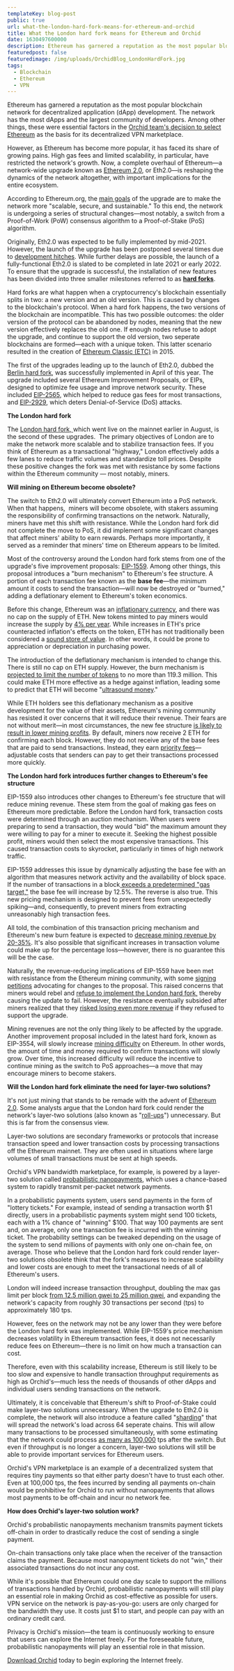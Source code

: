 ```yaml
---
templateKey: blog-post
public: true
url: what-the-london-hard-fork-means-for-ethereum-and-orchid
title: What the London hard fork means for Ethereum and Orchid
date: 1630497600000
description: Ethereum has garnered a reputation as the most popular blockchain network for decentralized application (dApp) development. The network has the most dApps and the largest community of developers. Among other things, these were essential factors in the Orchid team’s decision to select Ethereum as the basis for its decentralized VPN marketplace.
featuredpost: false
featuredimage: /img/uploads/OrchidBlog_LondonHardFork.jpg
tags:
  - Blockchain
  - Ethereum
  - VPN
---
```

Ethereum has garnered a reputation as the most popular blockchain network for decentralized application (dApp) development. The network has the most dApps and the largest community of developers. Among other things, these were essential factors in the [Orchid team's decision to select Ethereum](https://blog.orchid.com/why-ethereum/) as the basis for its decentralized VPN marketplace.

However, as Ethereum has become more popular, it has faced its share of growing pains. High gas fees and limited scalability, in particular, have restricted the network's growth. Now, a complete overhaul of Ethereum—a network-wide upgrade known as [Ethereum 2.0](https://ethereum.org/en/eth2/), or Eth2.0—is reshaping the dynamics of the network altogether, with important implications for the entire ecosystem.

According to Ethereum.org, the [main goals](https://ethereum.org/en/eth2/) of the upgrade are to make the network more "scalable, secure, and sustainable." To this end, the network is undergoing a series of structural changes—most notably, a switch from a Proof-of-Work (PoW) consensus algorithm to a Proof-of-Stake (PoS) algorithm.

Originally, Eth2.0 was expected to be fully implemented by mid-2021. However, the launch of the upgrade has been postponed several times due to [development hitches](https://vaultoro.com/what-has-delayed-the-ethereum-2-0-rollout/). While further delays are possible, the launch of a fully-functional Eth2.0 is slated to be completed in late 2021 or early 2022. To ensure that the upgrade is successful, the installation of new features has been divided into three smaller milestones referred to as **[hard forks](https://www.investopedia.com/terms/h/hard-fork.asp#:~:text=A%20hard%20fork%20requires%20all,offered%20by%20existing%20blockchain%20implementations.&text=A%20hard%20fork%20can%20be%20contrasted%20with%20a%20soft%20fork.)**.

Hard forks are what happen when a cryptocurrency's blockchain essentially splits in two: a new version and an old version. This is caused by changes to the blockchain's protocol. When a hard fork happens, the two versions of the blockchain are incompatible. This has two possible outcomes: the older version of the protocol can be abandoned by nodes, meaning that the new version effectively replaces the old one. If enough nodes refuse to adopt the upgrade, and continue to support the old version, two seperate blockchains are formed—each with a unique token. This latter scenario resulted in the creation of [Ethereum Classic (ETC)](https://en.wikipedia.org/wiki/Ethereum_Classic) in 2015.

The first of the upgrades leading up to the launch of Eth2.0, dubbed the [Berlin hard fork](https://blog.ethereum.org/2021/03/08/ethereum-berlin-upgrade-announcement/), was successfully implemented in April of this year. The upgrade included several Ethereum Improvement Proposals, or EIPs, designed to optimize fee usage and improve network security. These included [EIP-2565](https://eips.ethereum.org/EIPS/eip-2565), which helped to reduce gas fees for most transactions, and [EIP-2929](https://eips.ethereum.org/EIPS/eip-2929), which deters Denial-of-Service (DoS) attacks.

**The London hard fork**

The [London hard fork, ](https://blog.ethereum.org/2021/07/15/london-mainnet-announcement/)which went live on the mainnet earlier in August, is the second of these upgrades.  The primary objectives of London are to make the network more scalable and to stabilize transaction fees. If you think of Ethereum as a transactional "highway," London effectively adds a few lanes to reduce traffic volumes and standardize toll prices. Despite these positive changes the fork was met with resistance by some factions within the Ethereum community — most notably, miners.

**Will mining on Ethereum become obsolete?**

The switch to Eth2.0 will ultimately convert Ethereum into a PoS network. When that happens,  miners will become obsolete, with stakers assuming the responsibility of confirming transactions on the network. Naturally, miners have met this shift with resistance. While the London hard fork did not complete the move to PoS, it did implement some significant changes that affect miners' ability to earn rewards. Perhaps more importantly, it served as a reminder that miners' time on Ethereum appears to be limited.

Most of the controversy around the London hard fork stems from one of the upgrade's five improvement proposals: [EIP-1559](https://hackmd.io/@timbeiko/1559-update-001). Among other things, this proposal introduces a "burn mechanism" to Ethereum's fee structure. A portion of each transaction fee known as the **base fee**—the minimum amount it costs to send the transaction—will now be destroyed or "burned," adding a deflationary element to Ethereum's token economics.

Before this change, Ethereum was an [inflationary currency](https://www.finder.com/fi/ethereum-inflation-rate), and there was no cap on the supply of ETH. New tokens minted to pay miners would increase the supply by [4% per year](https://finbold.com/ethereums-annual-inflation-rate-is-10-higher-than-doges/). While increases in ETH's price counteracted inflation's effects on the token, ETH has not traditionally been considered a [sound store of value](https://www.soundmoneydefense.org/sound-money-explained). In other words, it could be prone to appreciation or depreciation in purchasing power.

The introduction of the deflationary mechanism is intended to change this. There is still no cap on ETH supply. However, the burn mechanism is [projected to limit the number of tokens](https://ultrasound.money/) to no more than 119.3 million. This could make ETH more effective as a hedge against inflation, leading some to predict that ETH will become "[ultrasound money](https://cointelegraph.com/news/ethereum-is-becoming-ultrasound-money-consensys-founder-says)."

While ETH holders see this deflationary mechanism as a positive development for the value of their assets, Ethereum's mining community has resisted it over concerns that it will reduce their revenue. Their fears are not without merit—in most circumstances, the new fee structure [is likely to result in lower mining profits](https://www.theblockcrypto.com/post/114334/ethereum-network-burns-100-million-of-eth-in-first-week-after-london-upgrade). By default, miners now receive 2 ETH for confirming each block. However, they do not receive any of the base fees that are paid to send transactions. Instead, they earn [priority fees](https://ethereum.org/pt-br/developers/docs/gas/)—adjustable costs that senders can pay to get their transactions processed more quickly.

**The London hard fork introduces further changes to Ethereum's fee structure**

EIP-1559 also introduces other changes to Ethereum's fee structure that will reduce mining revenue. These stem from the goal of making gas fees on Ethereum more predictable. Before the London hard fork, transaction costs were determined through an auction mechanism. When users were preparing to send a transaction, they would "bid" the maximum amount they were willing to pay for a miner to execute it. Seeking the highest possible profit, miners would then select the most expensive transactions. This caused transaction costs to skyrocket, particularly in times of high network traffic.

EIP-1559 addresses this issue by dynamically adjusting the base fee with an algorithm that measures network activity and the availability of block space. If the number of transactions in a block[ exceeds a predetermined "gas target,"](https://thedefiant.io/eip-1559-economics/#:~:text=EIP%2D1559%20will%20also%20increase,the%20base%20fee%20is%20lowered.) the base fee will increase by 12.5%. The reverse is also true. This new pricing mechanism is designed to prevent fees from unexpectedly spiking—and, consequently, to prevent miners from extracting unreasonably high transaction fees.

All told, the combination of this transaction pricing mechanism and Ethereum's new burn feature is expected to [decrease mining revenue by 20-35%](https://thedefiant.io/eip-1559-economics/). It's also possible that significant increases in transaction volume could make up for the percentage loss—however, there is no guarantee this will be the case.

Naturally, the revenue-reducing implications of EIP-1559 have been met with resistance from the Ethereum mining community, with some [signing petitions](https://stopeip1559.org/) advocating for changes to the proposal. This raised concerns that miners would rebel and [refuse to implement the London hard fork,](https://www.forbes.com/sites/michalgromek/2021/03/31/will-ethereum-miners-engage-in-a-51-attack-to-maintain-high-profits/?sh=314f926a4fcb) thereby causing the update to fail. However, the resistance eventually subsided after miners realized that they [risked losing even more revenue](https://www.coindesk.com/4-myths-about-ethereum-eip-1559) if they refused to support the upgrade.

Mining revenues are not the only thing likely to be affected by the upgrade. Another improvement proposal included in the latest hard fork, known as EIP-3554, will slowly increase [mining difficulty](https://www.bitpanda.com/academy/en/lessons/what-does-mining-difficulty-mean#:~:text=Mining%20difficulty%20is%20a%20measurement,of%20miners%20in%20the%20network) on Ethereum. In other words, the amount of time and money required to confirm transactions will slowly grow. Over time, this increased difficulty will reduce the incentive to continue mining as the switch to PoS approaches—a move that may encourage miners to become stakers.

**Will the London hard fork eliminate the need for layer-two solutions?**

It's not just mining that stands to be remade with the advent of [Ethereum 2.0](https://blog.orchid.com/what-does-ethereum-2-point-0-mean-for-orchid/). Some analysts argue that the London hard fork could render the network's layer-two solutions (also known as "[roll-ups](https://ethereum.org/en/developers/docs/scaling/layer-2-rollups/)") unnecessary. But this is far from the consensus view.

Layer-two solutions are secondary frameworks or protocols that increase transaction speed and lower transaction costs by processing transactions off the Ethereum mainnet. They are often used in situations where large volumes of small transactions must be sent at high speeds. 

Orchid's VPN bandwidth marketplace, for example, is powered by a layer-two solution called [probabilistic nanopayments](https://medium.com/orchid-labs/probabilistic-nanopayments-4aa423c3f22f), which uses a chance-based system to rapidly transmit per-packet network payments.

In a probabilistic payments system, users send payments in the form of "lottery tickets." For example, instead of sending a transaction worth $1 directly, users in a probabilistic payments system might send 100 tickets, each with a 1% chance of "winning" $100. That way 100 payments are sent and, on average, only one transaction fee is incurred with the winning ticket. The probability settings can be tweaked depending on the usage of the system to send millions of payments with only one on-chain fee, on average. Those who believe that the London hard fork could render layer-two solutions obsolete think that the fork's measures to increase scalability and lower costs are enough to meet the transactional needs of all of Ethereum's users.

London will indeed increase transaction throughput, doubling the max gas limit per block [from 12.5 million gwei to 25 million gwei](https://thedefiant.io/eip-1559-economics/), and expanding the network's capacity from roughly 30 transactions per second (tps) to approximately 180 tps.

However, fees on the network may not be any lower than they were before the London hard fork was implemented. While EIP-1559's price mechanism decreases volatility in Ethereum transaction fees, it does not necessarily reduce fees on Ethereum—there is no limit on how much a transaction can cost.

Therefore, even with this scalability increase, Ethereum is still likely to be too slow and expensive to handle transaction throughput requirements as high as Orchid's—much less the needs of thousands of other dApps and individual users sending transactions on the network.

Ultimately, it is conceivable that ​​Ethereum's shift to Proof-of-Stake could make layer-two solutions unnecessary. When the upgrade to Eth2.0 is complete, the network will also introduce a feature called "[sharding](https://ethereum.org/en/eth2/shard-chains/)" that will spread the network's load across 64 seperate chains. This will allow many transactions to be processed simultaneously, with some estimating that the network could process [as many as 100,000](https://www.coindesk.com/sharding-eth-2-podcast) tps after the switch. But even if throughput is no longer a concern, layer-two solutions will still be able to provide important services for Ethereum users.

Orchid's VPN marketplace is an example of a decentralized system that requires tiny payments so that either party doesn't have to trust each other. Even at 100,000 tps, the fees incurred by sending all payments on-chain would be prohibitive for Orchid to run without nanopayments that allows most payments to be off-chain and incur no network fee.

**How does Orchid's layer-two solution work?**

Orchid's probabilistic nanopayments mechanism transmits payment tickets off-chain in order to drastically reduce the cost of sending a single payment.

On-chain transactions only take place when the receiver of the transaction claims the payment. Because most nanopayment tickets do not "win," their associated transactions do not incur any cost.

While it's possible that Ethereum could one day scale to support the millions of transactions handled by Orchid, probabilistic nanopayments will still play an essential role in making Orchid as cost-effective as possible for users. VPN service on the network is pay-as-you-go: users are only charged for the bandwidth they use. It costs just $1 to start, and people can pay with an ordinary credit card.

Privacy is Orchid's mission—the team is continuously working to ensure that users can explore the Internet freely. For the foreseeable future, probabilistic nanopayments will play an essential role in that mission.

[Download Orchid](https://www.orchid.com/) today to begin exploring the Internet freely.